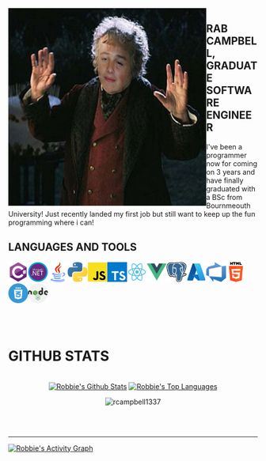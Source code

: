 <img align="left" src="./otherImages/bilborabbins.png" width="400" height="400">

## RAB CAMPBELL, GRADUATE SOFTWARE ENGINEER

I've been a programmer now for coming on 3 years and have finally graduated with a BSc from Bournmeouth University! Just recently landed my first job but still want to keep up the fun programming where i can!

## LANGUAGES AND TOOLS

<img src="./icons/csharp.png" width="40" height="40"><img src="./icons/dotnet.jpg" width="40" height="40"><img src="./icons/java.png" width="40" height="40"><img src="./icons/python.png" width="40" height="40"><img src="./icons/javascript.png" width="40" height="40"><img src="./icons/typescript.png" width="40" height="40"><img src="./icons/react.png" width="40" height="40"><img src="./icons/vue.png" width="40" height="40"><img src="./icons/postgres.png" width="40" height="40"><img src="./icons/azure.png" width="40" height="40"><img src="./icons/devops.png" width="40" height="40"><img src="./icons/html.png" width="40" height="40"><img src="./icons/css.png" width="40" height="40"><img src="./icons/node.png" width="40" height="40">

</br>
</br>

# GITHUB STATS 

</br>

<div>

  <div align="center">
    <a href="#"><img alt="Robbie's Github Stats" src="https://github-readme-stats.vercel.app/api?username=rcampbell1337&show_icons=true&include_all_commits=true&count_private=true&theme=react&hide_border=true&bg_color=0D1117&title_color=DC143C&icon_color=DC143C" height="200"/></a>
    <a href="#"><img alt="Robbie's Top Languages" src="https://github-readme-stats.vercel.app/api/top-langs/?username=rcampbell1337&langs_count=10&layout=compact&theme=react&hide_border=true&bg_color=0D1117&title_color=DC143C&icon_color=DC143C" height="200"/></a>
   <p align="center"> <img src="https://komarev.com/ghpvc/?username=rcampbell1337&label=Profile%20views&color=0e75b6&style=flat" alt="rcampbell1337" /> </p>
    <br/>
  </div>
    </br>
  <hr/>

  <div>
    <a href="#"><img alt="Robbie's Activity Graph" src="https://activity-graph.herokuapp.com/graph?username=rcampbell1337&custom_title=Robbie%20Campbell's%20Contribution%20Graph&bg_color=0D1117&color=DC143C&line=FFFFFF&point=DC143C&hide_border=true" /></a>
  <div> 
</div>


